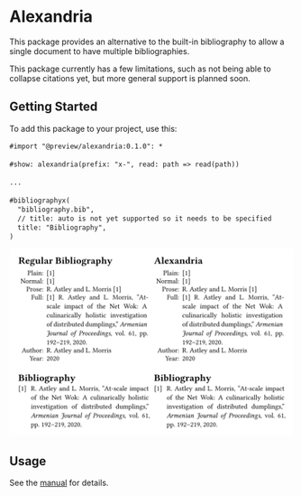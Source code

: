 # Alexandria

This package provides an alternative to the built-in bibliography to allow a single document to have multiple bibliographies.

This package currently has a few limitations, such as not being able to collapse citations yet, but more general support is planned soon.

## Getting Started

To add this package to your project, use this:

```typ
#import "@preview/alexandria:0.1.0": *

#show: alexandria(prefix: "x-", read: path => read(path))

...

#bibliographyx(
  "bibliography.bib",
  // title: auto is not yet supported so it needs to be specified
  title: "Bibliography",
)
```

![Example](./thumbnail.png)

## Usage

See the [manual](docs/manual.pdf) for details.
